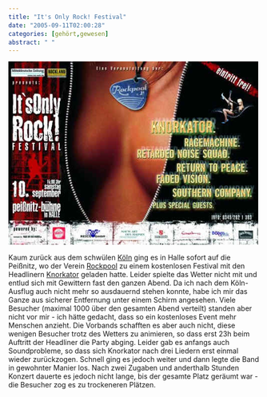 ```yaml
---
title: "It's Only Rock! Festival"
date: "2005-09-11T02:00:28"
categories: [gehört,gewesen]
abstract: " "
---
```


![Festival-Plakat](rockpool.jpg)

Kaum zurück aus dem schwülen [Köln](http://www.koeln.de) ging es in Halle sofort auf die Peißnitz, wo der Verein [Rockpool](http://www.rockpool-ev.de/) zu einem kostenlosen Festival mit den Headlinern [Knorkator](http://www.knorkator.de) geladen hatte. Leider spielte das Wetter nicht mit und entlud sich mit Gewittern fast den ganzen Abend. Da ich nach dem Köln-Ausflug auch nicht mehr so ausdauernd stehen konnte, habe ich mir das Ganze aus sicherer Entfernung unter einem Schirm angesehen. Viele Besucher (maximal 1000 über den gesamten Abend verteilt) standen aber nicht vor mir - ich hätte gedacht, dass so ein kostenloses Event mehr Menschen anzieht.
Die Vorbands schafften es aber auch nicht, diese wenigen Besucher trotz des Wetters zu animieren, so dass erst 23h beim Auftritt der Headliner die Party abging. Leider gab es anfangs auch Soundprobleme, so dass sich Knorkator nach drei Liedern erst einmal wieder zurückzogen. Schnell ging es jedoch weiter und dann legte die Band in gewohnter Manier los. Nach zwei Zugaben und anderthalb Stunden Konzert dauerte es jedoch nicht lange, bis der gesamte Platz geräumt war - die Besucher zog es zu trockeneren Plätzen.
